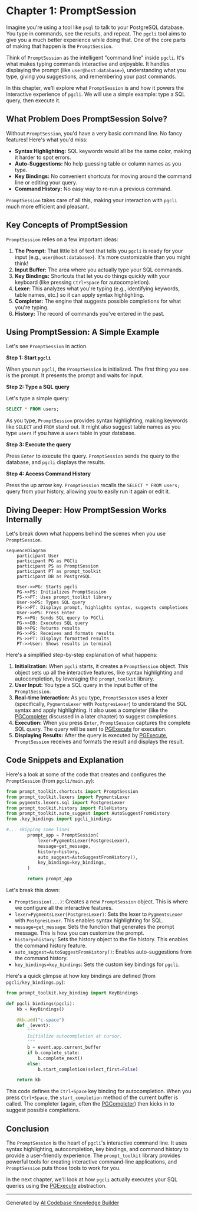 # Chapter 1: PromptSession

Imagine you're using a tool like `psql` to talk to your PostgreSQL database. You type in commands, see the results, and repeat.  The `pgcli` tool aims to give you a much better experience while doing that.  One of the core parts of making that happen is the `PromptSession`.

Think of `PromptSession` as the intelligent "command line" inside `pgcli`.  It's what makes typing commands interactive and enjoyable. It handles displaying the prompt (like `user@host:database>`), understanding what you type, giving you suggestions, and remembering your past commands.

In this chapter, we'll explore what `PromptSession` is and how it powers the interactive experience of `pgcli`. We will use a simple example: type a SQL query, then execute it.

## What Problem Does PromptSession Solve?

Without `PromptSession`, you'd have a very basic command line.  No fancy features!  Here's what you'd miss:

*   **Syntax Highlighting:**  SQL keywords would all be the same color, making it harder to spot errors.
*   **Auto-Suggestions:** No help guessing table or column names as you type.
*   **Key Bindings:** No convenient shortcuts for moving around the command line or editing your query.
*   **Command History:**  No easy way to re-run a previous command.

`PromptSession` takes care of all this, making your interaction with `pgcli` much more efficient and pleasant.

## Key Concepts of PromptSession

`PromptSession` relies on a few important ideas:

1.  **The Prompt:**  That little bit of text that tells you `pgcli` is ready for your input (e.g., `user@host:database>`).  It's more customizable than you might think!
2.  **Input Buffer:** The area where you actually type your SQL commands.
3.  **Key Bindings:**  Shortcuts that let you do things quickly with your keyboard (like pressing `Ctrl+Space` for autocompletion).
4.  **Lexer:** This analyzes what you're typing (e.g., identifying keywords, table names, etc.) so it can apply syntax highlighting.
5.  **Completer:** The engine that suggests possible completions for what you're typing.
6.  **History:** The record of commands you've entered in the past.

## Using PromptSession: A Simple Example

Let's see `PromptSession` in action.

**Step 1: Start `pgcli`**

When you run `pgcli`, the `PromptSession` is initialized. The first thing you see is the prompt. It presents the prompt and waits for input.

**Step 2: Type a SQL query**

Let's type a simple query:

```sql
SELECT * FROM users;
```

As you type, `PromptSession` provides syntax highlighting, making keywords like `SELECT` and `FROM` stand out. It might also suggest table names as you type `users` if you have a `users` table in your database.

**Step 3: Execute the query**

Press `Enter` to execute the query.  `PromptSession` sends the query to the database, and `pgcli` displays the results.

**Step 4: Access Command History**

Press the up arrow key. `PromptSession` recalls the `SELECT * FROM users;` query from your history, allowing you to easily run it again or edit it.

## Diving Deeper: How PromptSession Works Internally

Let's break down what happens behind the scenes when you use `PromptSession`.

```mermaid
sequenceDiagram
    participant User
    participant PG as PGCli
    participant PS as PromptSession
    participant PT as prompt_toolkit
    participant DB as PostgreSQL

    User->>PG: Starts pgcli
    PG->>PS: Initializes PromptSession
    PS->>PT: Uses prompt_toolkit library
    User->>PS: Types SQL query
    PS->>PT: Displays prompt, highlights syntax, suggests completions
    User->>PS: Press Enter
    PS->>PG: Sends SQL query to PGCli
    PG->>DB: Executes SQL query
    DB->>PG: Returns results
    PG->>PS: Receives and formats results
    PS->>PT: Displays formatted results
    PT->>User: Shows results in terminal
```

Here's a simplified step-by-step explanation of what happens:

1.  **Initialization:** When `pgcli` starts, it creates a `PromptSession` object. This object sets up all the interactive features, like syntax highlighting and autocompletion, by leveraging the `prompt_toolkit` library.
2.  **User Input:** You type a SQL query in the input buffer of the `PromptSession`.
3.  **Real-time Interaction:** As you type, `PromptSession` uses a lexer (specifically, `PygmentsLexer` with `PostgresLexer`) to understand the SQL syntax and apply highlighting. It also uses a completer (like the [PGCompleter](04_pgcompleter.md) discussed in a later chapter) to suggest completions.
4.  **Execution:** When you press `Enter`, `PromptSession` captures the complete SQL query. The query will be sent to [PGExecute](02_pgexecute.md) for execution.
5.  **Displaying Results:** After the query is executed by [PGExecute](02_pgexecute.md), `PromptSession` receives and formats the result and displays the result.

## Code Snippets and Explanation

Here's a look at some of the code that creates and configures the `PromptSession` (from `pgcli/main.py`):

```python
from prompt_toolkit.shortcuts import PromptSession
from prompt_toolkit.lexers import PygmentsLexer
from pygments.lexers.sql import PostgresLexer
from prompt_toolkit.history import FileHistory
from prompt_toolkit.auto_suggest import AutoSuggestFromHistory
from .key_bindings import pgcli_bindings

#... skipping some lines
        prompt_app = PromptSession(
            lexer=PygmentsLexer(PostgresLexer),
            message=get_message,
            history=history,
            auto_suggest=AutoSuggestFromHistory(),
            key_bindings=key_bindings,
        )

        return prompt_app
```

Let's break this down:

*   `PromptSession(...)`: Creates a new `PromptSession` object. This is where we configure all the interactive features.
*   `lexer=PygmentsLexer(PostgresLexer)`: Sets the lexer to `PygmentsLexer` with `PostgresLexer`. This enables syntax highlighting for SQL.
*   `message=get_message`: Sets the function that generates the prompt message. This is how you can customize the prompt.
*   `history=history`: Sets the history object to the file history. This enables the command history feature.
*   `auto_suggest=AutoSuggestFromHistory()`: Enables auto-suggestions from the command history.
*   `key_bindings=key_bindings`: Sets the custom key bindings for `pgcli`.

Here's a quick glimpse at how key bindings are defined (from `pgcli/key_bindings.py`):

```python
from prompt_toolkit.key_binding import KeyBindings

def pgcli_bindings(pgcli):
    kb = KeyBindings()

    @kb.add("c-space")
    def _(event):
        """
        Initialize autocompletion at cursor.
        """
        b = event.app.current_buffer
        if b.complete_state:
            b.complete_next()
        else:
            b.start_completion(select_first=False)

    return kb
```

This code defines the `Ctrl+Space` key binding for autocompletion. When you press `Ctrl+Space`, the `start_completion` method of the current buffer is called.  The completer (again, often the [PGCompleter](04_pgcompleter.md)) then kicks in to suggest possible completions.

## Conclusion

The `PromptSession` is the heart of `pgcli`'s interactive command line. It uses syntax highlighting, autocompletion, key bindings, and command history to provide a user-friendly experience. The `prompt_toolkit` library provides powerful tools for creating interactive command-line applications, and `PromptSession` puts those tools to work for you.

In the next chapter, we'll look at how `pgcli` actually executes your SQL queries using the [PGExecute](02_pgexecute.md) abstraction.


---

Generated by [AI Codebase Knowledge Builder](https://github.com/The-Pocket/Tutorial-Codebase-Knowledge)